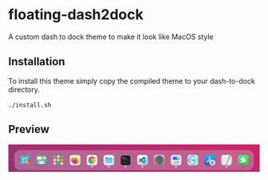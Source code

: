 # floating-dash2dock
A custom dash to dock theme to make it look like MacOS style

## Installation
To install this theme simply copy the compiled theme to your dash-to-dock directory. 

```
./install.sh
```

## Preview
![floating-dash2dock](./images/floating-dash2dock.png)

